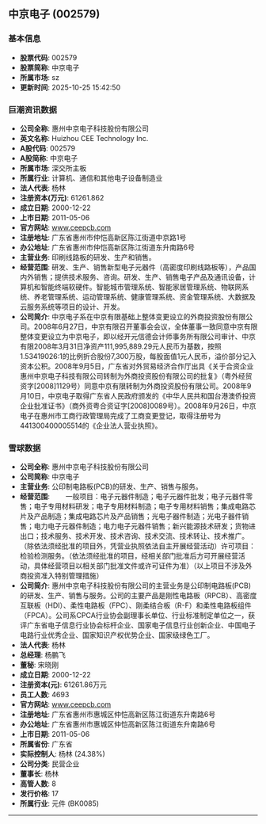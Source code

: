 ## 中京电子 (002579)

### 基本信息

- **股票代码**: 002579
- **股票简称**: 中京电子
- **所属市场**: sz
- **更新时间**: 2025-10-25 15:42:50

### 巨潮资讯数据

- **公司全称**: 惠州中京电子科技股份有限公司
- **英文名称**: Huizhou CEE Technology Inc.
- **A股代码**: 002579
- **A股简称**: 中京电子
- **所属市场**: 深交所主板
- **所属行业**: 计算机、通信和其他电子设备制造业
- **法人代表**: 杨林
- **注册资本(万元)**: 61261.862
- **成立日期**: 2000-12-22
- **上市日期**: 2011-05-06
- **官方网站**: www.ceepcb.com
- **注册地址**: 广东省惠州市仲恺高新区陈江街道中京路1号
- **办公地址**: 广东省惠州市仲恺高新区陈江街道东升南路6号
- **主营业务**: 印刷线路板的研发、生产和销售。
- **经营范围**: 研发、生产、销售新型电子元器件（高密度印刷线路板等），产品国内外销售；提供技术服务、咨询。研发、生产、销售电子产品及通讯设备，计算机和智能终端软硬件。智能城市管理系统、智能家居管理系统、物联网系统、养老管理系统、运动管理系统、健康管理系统、资金管理系统、大数据及云服务系统等项目的设计、开发。
- **公司简介**: 中京电子系在中京有限基础上整体变更设立的外商投资股份有限公司。2008年6月27日，中京有限召开董事会会议，全体董事一致同意中京有限整体变更设立为中京电子，即以经开元信德会计师事务所有限公司审计、中京有限2008年3月31日净资产111,995,889.29元人民币为基数，按照1.53419026:1的比例折合股份7,300万股，每股面值1元人民币，溢价部分记入资本公积。2008年9月5日，广东省对外贸易经济合作厅出具《关于合资企业惠州中京电子科技有限公司转制为外商投资股份有限公司的批复》（粤外经贸资字[2008]1129号）同意中京有限转制为外商投资股份有限公司。2008年9月10日，中京电子取得广东省人民政府颁发的《中华人民共和国台港澳侨投资企业批准证书》（商外资粤合资证字[2008]0089号）。2008年9月26日，中京电子在惠州市工商行政管理局完成了工商变更登记，取得注册号为441300400005514的《企业法人营业执照》。

### 雪球数据

- **公司全称**: 惠州中京电子科技股份有限公司
- **公司简称**: 中京电子
- **主营业务**: 公印制电路板(PCB)的研发、生产、销售与服务。
- **经营范围**: 　　一般项目：电子元器件制造；电子元器件批发；电子元器件零售；电子专用材料研发；电子专用材料制造；电子专用材料销售；集成电路芯片及产品制造；集成电路芯片及产品销售；光电子器件制造；光电子器件销售；电力电子元器件制造；电力电子元器件销售；新兴能源技术研发；货物进出口；技术服务、技术开发、技术咨询、技术交流、技术转让、技术推广。（除依法须经批准的项目外，凭营业执照依法自主开展经营活动）许可项目：检验检测服务。（依法须经批准的项目，经相关部门批准后方可开展经营活动，具体经营项目以相关部门批准文件或许可证件为准）（以上项目不涉及外商投资准入特别管理措施）
- **公司简介**: 惠州中京电子科技股份有限公司的主营业务是公印制电路板(PCB)的研发、生产、销售与服务。公司的主要产品是刚性电路板（RPCB）、高密度互联板（HDI）、柔性电路板（FPC）、刚柔结合板（R-F）和柔性电路板组件（FPCA）。公司系CPCA行业协会副理事长单位、行业标准制定单位之一，获评广东省电子信息行业协会标杆企业、国家电子信息行业创新企业、中国电子电路行业优秀企业、国家知识产权优势企业、国家级绿色工厂。
- **法人代表**: 杨林
- **总经理**: 杨鹏飞
- **董秘**: 宋晓刚
- **成立日期**: 2000-12-22
- **注册资本(元)**: 61261.86万元
- **员工人数**: 4693
- **官方网站**: www.ceepcb.com
- **注册地址**: 广东省惠州市惠城区仲恺高新区陈江街道东升南路6号
- **办公地址**: 广东省惠州市惠城区仲恺高新区陈江街道东升南路6号
- **上市日期**: 2011-05-06
- **所属省份**: 广东省
- **实际控制人**: 杨林 (24.38%)
- **公司分类**: 民营企业
- **董事长**: 杨林
- **高管人数**: 8
- **发行价格**: 17
- **所属行业**: 元件 (BK0085)

---